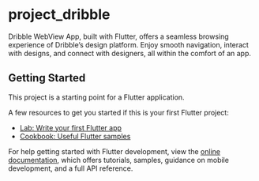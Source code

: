 # project_dribble

Dribble WebView App, built with Flutter, offers a seamless browsing experience of Dribble’s design platform. Enjoy smooth navigation, interact with designs, and connect with designers, all within the comfort of an app.

## Getting Started

This project is a starting point for a Flutter application.

A few resources to get you started if this is your first Flutter project:

- [Lab: Write your first Flutter app](https://docs.flutter.dev/get-started/codelab)
- [Cookbook: Useful Flutter samples](https://docs.flutter.dev/cookbook)

For help getting started with Flutter development, view the
[online documentation](https://docs.flutter.dev/), which offers tutorials,
samples, guidance on mobile development, and a full API reference.
